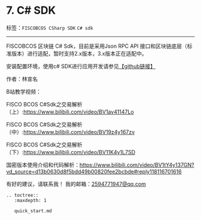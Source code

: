 # 7. C# SDK

标签：``FISCOBCOS CSharp SDK`` ``C# sdk``

----

FISCOBCOS 区块链 C# Sdk，目前是采用Json RPC API 接口和区块链底层（标准版本）进行适配，暂时支持2.x版本，3.x版本正在适配中。

安装配置环境，使用c# SDK进行应用开发请参见[【github链接】](https://github.com/FISCO-BCOS/csharp-sdk)


作者：林宣名

B站教学视频：

FISCO BCOS C#Sdk之交易解析（上）:<https://www.bilibili.com/video/BV1av41147Lo>

FISCO BCOS C#Sdk之交易解析（中）:<https://www.bilibili.com/video/BV19z4y167zv>

FISCO BCOS C#Sdk之交易解析（下）:<https://www.bilibili.com/video/BV11K4y1L7SD>

国密版本使用介绍和代码解析：<https://www.bilibili.com/video/BV1tY4y137GN?vd_source=d13b0630d8f5bdd49b00820fee2bcbde#reply118116701616>

有好的建议，请联系我！ 我的邮箱：2594771947@qq.com

```eval_rst
.. toctree::
   :maxdepth: 1

   quick_start.md
```
